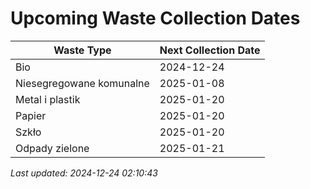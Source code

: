 # Upcoming Waste Collection Dates

| Waste Type | Next Collection Date |
|------------|----------------------|
| Bio | 2024-12-24 |
| Niesegregowane komunalne | 2025-01-08 |
| Metal i plastik | 2025-01-20 |
| Papier | 2025-01-20 |
| Szkło | 2025-01-20 |
| Odpady zielone | 2025-01-21 |


*Last updated: 2024-12-24 02:10:43*
